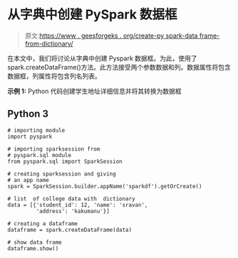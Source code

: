 # 从字典中创建 PySpark 数据框

> 原文:[https://www . geesforgeks . org/create-py spark-data frame-from-dictionary/](https://www.geeksforgeeks.org/create-pyspark-dataframe-from-dictionary/)

在本文中，我们将讨论从字典中创建 Pyspark 数据框。为此，使用了 spark.createDataFrame()方法。此方法接受两个参数数据和列。数据属性将包含数据框，列属性将包含列名列表。

**示例 1:** Python 代码创建学生地址详细信息并将其转换为数据框

## Python 3

```
# importing module
import pyspark

# importing sparksession from 
# pyspark.sql module
from pyspark.sql import SparkSession

# creating sparksession and giving 
# an app name
spark = SparkSession.builder.appName('sparkdf').getOrCreate()

# list  of college data with  dictionary
data = [{'student_id': 12, 'name': 'sravan',
         'address': 'kakumanu'}]

# creating a dataframe
dataframe = spark.createDataFrame(data)

# show data frame
dataframe.show()
```